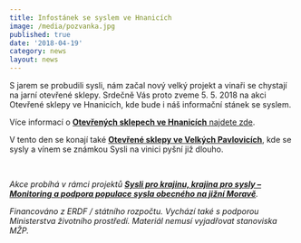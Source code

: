 ```yaml
---
title: Infostánek se syslem ve Hnanicích
image: /media/pozvanka.jpg
published: true
date: '2018-04-19'
category: news
layout: news
---
```

S jarem se probudili sysli, nám začal nový velký projekt a vinaři se chystají na jarní otevřené sklepy. Srdečně Vás proto zveme 5. 5. 2018 na akci Otevřené sklepy ve Hnanicích, kde bude i náš informační stánek se syslem.

Více informací o [**Otevřených sklepech ve Hnanicích** najdete zde](https://www.wineofczechrepublic.cz/akce-a-novinky/kalendar-akci/10563-otevrene-sklepy-hnanice.html).

V tento den se konají také [**Otevřené sklepy ve Velkých Pavlovicích**](http://www.vinozvelkychpavlovic.cz/majove-otevrene-sklepy-2018), kde se sysly a vínem se známkou Sysli na vinici pyšní již dlouho.

 

*Akce probíhá v rámci projektů [**Sysli pro krajinu, krajina pro sysly – Monitoring a podpora populace sysla obecného na jižní Moravě**](http://www.syslinavinici.cz/o-nas/projekty/sysli-pro-krajinu-krajina-pro-sysly).*

*Financováno z ERDF / státního rozpočtu. Vychází také s podporou Ministerstva životního prostředí. Materiál nemusí vyjadřovat stanoviska MŽP.*
